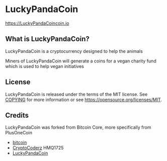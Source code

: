 LuckyPandaCoin
============

https://LuckyPandaCoincoin.io

What is LuckyPandaCoin?
---------------------

LuckyPandaCoin is a cryptocurrency designed to help the animals

Miners of LuckyPandaCoin will generate a coins for a vegan charity fund which is used to help vegan initiatives

License
-------

LuckyPandaCoin is released under the terms of the MIT license. See [COPYING](COPYING) for more
information or see https://opensource.org/licenses/MIT.

Credits
-------

LuckyPandaCoin was forked from Bitcoin Core, more specifically from PlusOneCoin
* [bitcoin](https://github.com/bitcoin/bitcoin)
* [CryptoCoderz](https://github.com/CryptoCoderz/Espers.git) HMQ1725
* [LuckyPandaCoin](https://github.com/Oskii/LuckyPandaCoin)
